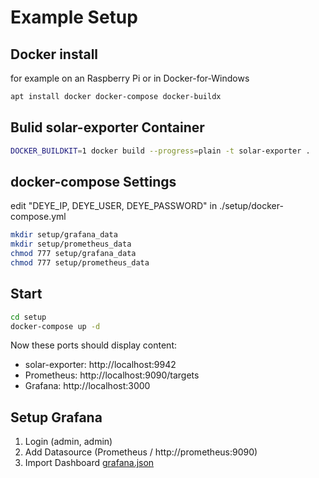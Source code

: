 # Example Setup

## Docker install

for example on an Raspberry Pi or in Docker-for-Windows

```sh
apt install docker docker-compose docker-buildx
```

## Bulid solar-exporter Container

```sh
DOCKER_BUILDKIT=1 docker build --progress=plain -t solar-exporter .
```

## docker-compose Settings

edit "DEYE_IP, DEYE_USER, DEYE_PASSWORD" in ./setup/docker-compose.yml

```sh
mkdir setup/grafana_data
mkdir setup/prometheus_data
chmod 777 setup/grafana_data
chmod 777 setup/prometheus_data
```

## Start

```sh
cd setup
docker-compose up -d
```

Now these ports should display content:

- solar-exporter: http://localhost:9942
- Prometheus: http://localhost:9090/targets
- Grafana: http://localhost:3000

## Setup Grafana

1.  Login (admin, admin)
1.  Add Datasource (Prometheus / http://prometheus:9090)
1.  Import Dashboard [grafana.json](grafana.json)
